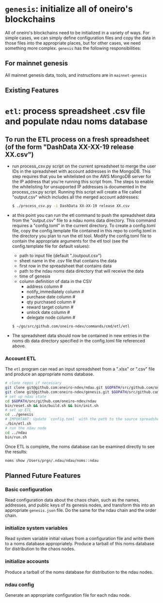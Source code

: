 # `genesis`: initialize all of oneiro's blockchains

All of oneiro's blockchains need to be initialized in a variety of ways. For simple cases, we can simply define configuration files and copy the data in those files into the appropriate places, but for other cases, we need something more complex. `genesis` has the following responsibilities:

## For mainnet genesis

All mainnet genesis data, tools, and instructions are in `mainnet-genesis`

## Existing Features
# `etl`: process spreadsheet .csv file and populate ndau noms database

## To run the ETL process on a fresh spreadsheet (of the form "DashData XX-XX-19 release XX.csv")

- run process_csv.py script on the current spreadsheet to merge the user IDs in the spreadsheet with account addresses in the MongoDB.  This step requires that you be whitelisted on the AWS MongoDB server for the IP address that you're running this script from.  The steps to enable the whitelisting for unsupported IP addresses is documented in the process_csv.py script.  Running this script will create a file called "output.csv" which includes all the merged account addresses:

    ```sh
    $ ./process_csv.py -i DashData XX-XX-19 release XX.csv
    ```

- at this point you can run the etl command to push the spreadsheet data from the "output.csv" file to a ndau noms data directory.  This command requires a "config.toml" in the current directory.  To create a config.toml file, copy the config.template file contained in this repo to config.toml in the directory you plan to run the etl tool. Modify the config.toml file to contain the appropriate arguments for the etl tool (see the config.template file for default values):
    - path to input file (default "./outpout.csv")
    - sheet name in the .csv file that contains the data
    - first row in the spreadsheet that contains data
    - path to the ndau noms data directory that will receive the data
    - time of genesis
    - column definition of data in the CSV
        - address column #
        - notify_immediately column #
        - purchase date column #
        - qty purchased column #
        - reward target column #
        - unlock date column #
        - delegate node column #

    ```sh
    $ ~/go/src/github.com/oneiro-ndev/commands/cmd/etl/etl
    ```

- The spreadsheet data should now be contained in new entries in the noms db data directory specified in the config.toml file referenced above.

### Account ETL

The `etl` program can read an input spreadsheet from a ".xlsx" or ".csv" file and produce an appropriate noms database.

```sh
# clone repos if necessary
git clone git@github.com:oneiro-ndev/ndau.git $GOPATH/src/github.com/oneiro-ndev/ndau
git clone git@github.com:oneiro-ndev/genesis.git $GOPATH/src/github.com/oneiro-ndev/genesis
# set up ndau state
cd $GOPATH/src/github.com/oneiro-ndev/ndau
bin/reset.sh && bin/build.sh && bin/init.sh
# set up ETL
cd ../genesis
# IMPORTANT: Update `config.toml` with the path to the source spreadsheet
./bin/etl.sh
# run the ndau node
cd ../ndau
bin/run.sh
```

Once ETL is complete, the noms database can be examined directly to see the results:

```sh
noms show /Users/prgn/.ndau/ndau/noms::ndau
```

## Planned Future Features

### Basic configuration

Read configuration data about the chaos chain, such as the names, addresses, and public keys of its genesis nodes, and transform this into an appropriate `genesis.json` file. Do the same for the ndau chain and the order chain.

### initialize system variables

Read system variable initial values from a configuration file and write them to a noms database appropriately. Produce a tarball of this noms database for distribution to the chaos nodes.

### initialize accounts

Produce a tarball of the noms database for distribution to the ndau nodes.

### ndau config

Generate an appropriate configuration file for each ndau node.

